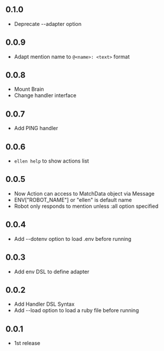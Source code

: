 ## 0.1.0
* Deprecate --adapter option

## 0.0.9
* Adapt mention name to `@<name>: <text>` format

## 0.0.8
* Mount Brain
* Change handler interface

## 0.0.7
* Add PING handler

## 0.0.6
* `ellen help` to show actions list

## 0.0.5
* Now Action can access to MatchData object via Message
* ENV["ROBOT_NAME"] or "ellen" is default name
* Robot only responds to mention unless :all option specified

## 0.0.4
* Add --dotenv option to load .env before running

## 0.0.3
* Add env DSL to define adapter

## 0.0.2
* Add Handler DSL Syntax
* Add --load option to load a ruby file before running

## 0.0.1
* 1st release
